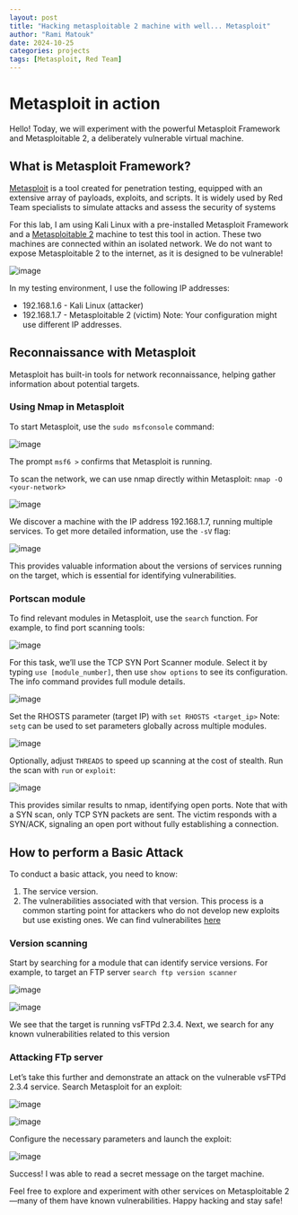 ```yaml
---
layout: post
title: "Hacking metasploitable 2 machine with well... Metasploit"
author: "Rami Matouk"
date: 2024-10-25
categories: projects
tags: [Metasploit, Red Team]
---
```



# Metasploit in action

Hello! Today, we will experiment with the powerful Metasploit Framework and Metasploitable 2, a deliberately vulnerable virtual machine.

## What is Metasploit Framework?
[Metasploit](https://www.metasploit.com/) is a tool created for penetration testing, equipped with an extensive array of payloads, exploits, and scripts. It is widely used by Red Team specialists to simulate attacks and assess the security of systems

For this lab, I am using Kali Linux with a pre-installed Metasploit Framework and a [Metasploitable 2](https://docs.rapid7.com/metasploit/metasploitable-2/) machine to test this tool in action. These two machines are connected within an isolated network. We do not want to expose Metasploitable 2 to the internet, as it is designed to be vulnerable!

![image](https://github.com/user-attachments/assets/14bc7d8c-03a6-4761-b182-4c77c3eb5057)

In my testing environment, I use the following IP addresses:
- 192.168.1.6 - Kali Linux (attacker)
- 192.168.1.7 - Metasploitable 2 (victim)
Note: Your configuration might use different IP addresses.

## Reconnaissance with Metasploit
Metasploit has built-in tools for network reconnaissance, helping gather information about potential targets.

### Using Nmap in Metasploit

To start Metasploit, use the `sudo msfconsole` command:

![image](https://github.com/user-attachments/assets/5fbfe0b5-9061-4c8e-aef7-5a538262b114)

The prompt `msf6 >` confirms that Metasploit is running.

To scan the network, we can use nmap directly within Metasploit:
```nmap -O <your-network>```

![image](https://github.com/user-attachments/assets/1143a876-dc19-40f0-a8f2-e091a9550a91)

We discover a machine with the IP address 192.168.1.7, running multiple services. To get more detailed information, use the `-sV` flag:

![image](https://github.com/user-attachments/assets/084edb5d-cb68-432b-a36f-0b2b186b2777)

This provides valuable information about the versions of services running on the target, which is essential for identifying vulnerabilities.

### Portscan module
To find relevant modules in Metasploit, use the `search` function. For example, to find port scanning tools:

![image](https://github.com/user-attachments/assets/5435d8d0-cae9-4f99-8225-8a49b211965d)

For this task, we’ll use the TCP SYN Port Scanner module. Select it by typing `use [module_number]`, then use `show options` to see its configuration. The info command provides full module details.

![image](https://github.com/user-attachments/assets/fbaab1e9-357a-491f-80e1-3b1b8310a975)

Set the RHOSTS parameter (target IP) with 
```set RHOSTS <target_ip>```
Note: `setg` can be used to set parameters globally across multiple modules.

![image](https://github.com/user-attachments/assets/86c52691-096d-4210-ae0c-c9b031aa5804)

Optionally, adjust `THREADS` to speed up scanning at the cost of stealth.
Run the scan with `run` or `exploit`:

![image](https://github.com/user-attachments/assets/cda95b80-b730-489e-b128-18ed0573c174)

This provides similar results to nmap, identifying open ports. Note that with a SYN scan, only TCP SYN packets are sent. The victim responds with a SYN/ACK, signaling an open port without fully establishing a connection.

## How to perform a Basic Attack
To conduct a basic attack, you need to know:
1. The service version.
2. The vulnerabilities associated with that version.
This process is a common starting point for attackers who do not develop new exploits but use existing ones. We can find vulnerabilites [here](https://www.exploit-db.com/)

### Version scanning
Start by searching for a module that can identify service versions. For example, to target an FTP server `search ftp version scanner`

![image](https://github.com/user-attachments/assets/b0b34907-8967-49a7-8319-aaef20900138)

![image](https://github.com/user-attachments/assets/35fb4854-a399-481e-a9af-80cabee4c9b1)

We see that the target is running vsFTPd 2.3.4. Next, we search for any known vulnerabilities related to this version

### Attacking FTp server
Let’s take this further and demonstrate an attack on the vulnerable vsFTPd 2.3.4 service. Search Metasploit for an exploit:

![image](https://github.com/user-attachments/assets/26f3d679-1598-49a6-a133-8d8c32939e86)

![image](https://github.com/user-attachments/assets/c6e4d09a-5406-471e-b36f-6c4e6942750a)

Configure the necessary parameters and launch the exploit:

![image](https://github.com/user-attachments/assets/9830ce16-c0ff-4367-bb70-51d811e7d07f)

Success! I was able to read a secret message on the target machine.


Feel free to explore and experiment with other services on Metasploitable 2—many of them have known vulnerabilities. Happy hacking and stay safe!
